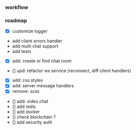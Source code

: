 ### workflow


### roadmap

- [x] customize logger
- add client errors handler
- add multi chat support
- add tests
- [x] add: create or find chat room
- [] upd: refactor ws service (reconnect, diff client handlers)
- [x] add: css styles
- [x] add: server message handlers
- [x] remove: scss
- [] add: video chat
- [] add redis 
- [] add docker
- [] check blockchain ?
- [] add security auth

